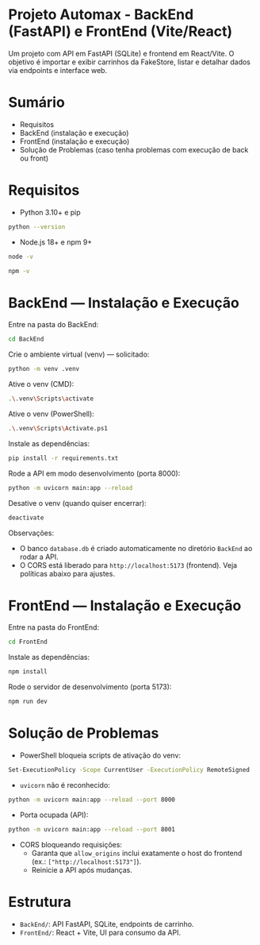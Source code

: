 # Projeto Automax - BackEnd (FastAPI) e FrontEnd (Vite/React)

Um projeto com API em FastAPI (SQLite) e frontend em React/Vite. O objetivo é importar e exibir carrinhos da FakeStore, listar e detalhar dados via endpoints e interface web.

# Sumário
- Requisitos
- BackEnd (instalação e execução)
- FrontEnd (instalação e execução)
- Solução de Problemas (caso tenha problemas com execução de back ou front)

# Requisitos
- Python 3.10+ e pip
```bash
python --version
```
- Node.js 18+ e npm 9+
```bash
node -v
```
```bash
npm -v
```

# BackEnd — Instalação e Execução
Entre na pasta do BackEnd:
```bash
cd BackEnd
```

Crie o ambiente virtual (venv) — solicitado:
```bash
python -m venv .venv
```

Ative o venv (CMD):
```bash
.\.venv\Scripts\activate
```

Ative o venv (PowerShell):
```bash
.\.venv\Scripts\Activate.ps1
```

Instale as dependências:
```bash
pip install -r requirements.txt
```

Rode a API em modo desenvolvimento (porta 8000):
```bash
python -m uvicorn main:app --reload
```

Desative o venv (quando quiser encerrar):
```bash
deactivate
```

Observações:
- O banco `database.db` é criado automaticamente no diretório `BackEnd` ao rodar a API.
- O CORS está liberado para `http://localhost:5173` (frontend). Veja políticas abaixo para ajustes.

# FrontEnd — Instalação e Execução
Entre na pasta do FrontEnd:
```bash
cd FrontEnd
```

Instale as dependências:
```bash
npm install
```

Rode o servidor de desenvolvimento (porta 5173):
```bash
npm run dev
```

# Solução de Problemas
- PowerShell bloqueia scripts de ativação do venv:
```bash
Set-ExecutionPolicy -Scope CurrentUser -ExecutionPolicy RemoteSigned
```

- `uvicorn` não é reconhecido:
```bash
python -m uvicorn main:app --reload --port 8000
```

- Porta ocupada (API):
```bash
python -m uvicorn main:app --reload --port 8001
```

- CORS bloqueando requisições:
  - Garanta que `allow_origins` inclui exatamente o host do frontend (ex.: `["http://localhost:5173"]`).
  - Reinicie a API após mudanças.

# Estrutura
- `BackEnd/`: API FastAPI, SQLite, endpoints de carrinho.
- `FrontEnd/`: React + Vite, UI para consumo da API.
